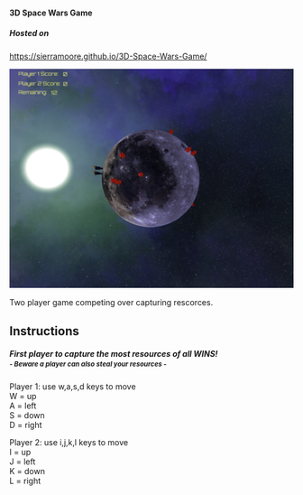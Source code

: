#### 3D Space Wars Game
##### Hosted on 
https://sierramoore.github.io/3D-Space-Wars-Game/

![game](game.png)

<p>Two player game competing over capturing rescorces.</p>

 <h2>Instructions</h2>
 <h5>First player to capture the most resources of all WINS!<br>
 <small>- Beware a player can also steal your resources -</small></h3>
 <p>Player 1: use w,a,s,d keys to move <br> W = up <br> A = left <br>  S = down <br> D = right</p>
 <p>Player 2: use i,j,k,l keys to move <br> I = up <br> J = left <br>  K = down <br> L = right</p>
